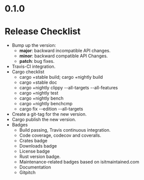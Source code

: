 0.1.0
=====

Release Checklist
=================

* Bump up the version:
  * __major__: backward incompatible API changes.
  * __minor__: backward compatible API Changes.
  * __patch__: bug fixes.
* Travis-CI integration.
* Cargo checklist
  * cargo +stable build; cargo +nightly build
  * cargo +stable doc
  * cargo +nightly clippy --all-targets --all-features
  * cargo +nightly test
  * cargo +nightly bench
  * cargo +nightly benchcmp <old> <new>
  * cargo fix --edition --all-targets
* Create a git-tag for the new version.
* Cargo publish the new version.
* Badges
  * Build passing, Travis continuous integration.
  * Code coverage, codecov and coveralls.
  * Crates badge
  * Downloads badge
  * License badge
  * Rust version badge.
  * Maintenance-related badges based on isitmaintained.com
  * Documentation
  * Gitpitch
